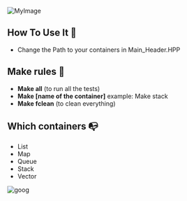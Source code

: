 ![MyImage](https://i.imgur.com/Q4hmLiT.png)

## How To Use It :bell:
* Change the Path to your containers in Main_Header.HPP

## Make rules 	🔆
* **Make all** (to run all the tests)
* **Make [name of the container]** example: Make stack
* **Make fclean** (to clean everything)

## Which containers 📭
* List
* Map
* Queue
* Stack
* Vector

![goog](https://media.giphy.com/media/KktZLPCI8d8j5TF2M0/giphy.gif)
